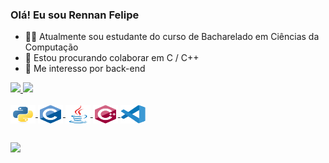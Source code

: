 ### Olá! Eu sou Rennan Felipe

- 👨‍🎓 Atualmente sou estudante do curso de Bacharelado em Ciências da Computação
- :handshake: Estou procurando colaborar em C / C++
- :bookmark: Me interesso por back-end

<div>
  <a href="https://github.com/RennanFelipe7"> 
  <img height="180em" src="https://github-readme-stats.vercel.app/api?username=RennanFelipe7&show_icons=true&theme=dracula&include_all_commits=true&count_private=true"/>
  <img height="180em" src="https://github-readme-stats.vercel.app/api/top-langs/?username=RennanFelipe7&layout=compact&langs_count=7&theme=dracula"/>
</div>

<div style="display: inline_block"><br>
  
  <img align="center" alt="Rennan-Python" height="30" width="40" src="https://raw.githubusercontent.com/devicons/devicon/master/icons/python/python-original.svg">
  <img align="center" alt="Rennan-C" height="30" width="40" src="https://raw.githubusercontent.com/devicons/devicon/master/icons/c/c-original.svg">
  <img align="center" alt="Rennan-Java" height="30" width="40" src="https://raw.githubusercontent.com/devicons/devicon/master/icons/java/java-original.svg">
  <img align="center" alt="Rennan-C++" height="30" width="40" src="https://raw.githubusercontent.com/devicons/devicon/master/icons/cplusplus/cplusplus-original.svg">
  <img align="center" alt="Rennan-VsCode" height="30" width="40" src="https://raw.githubusercontent.com/devicons/devicon/master/icons/vscode/vscode-original.svg">

</div>
  
  ##
  
<div> 
  <a href="https://www.linkedin.com/in/rennan-felipe-78a3131a4" target="_blank"><img src="https://img.shields.io/badge/-LinkedIn-%230077B5?style=for-the-badge&logo=linkedin&logoColor=white" target="_blank"></a>
 
</div>
